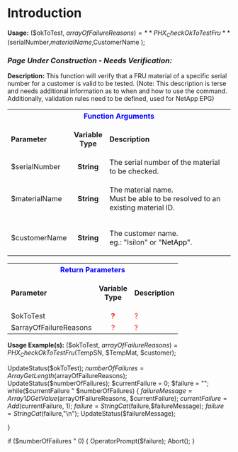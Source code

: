 # Introduction

**Usage:** 
($okToTest, $arrayOfFailureReasons) = 
**PHX_CheckOkToTestFru** ($serialNumber,$materialName,$CustomerName
);


### ***Page Under Construction - Needs Verification:***  



**Description:** This function will verify that a FRU material of a specific serial number for a customer is valid to be tested.
(Note: This description is terse and needs additional information as to when and how to use the command. 
Additionally, validation rules need to be defined, used for NetApp EPG)


<table class="confluenceTable"><tbody><tr><th colspan="3" class="confluenceTh"><span style="color: rgb(0,0,255);">Function Arguments</span></th></tr><tr><td class="confluenceTd"><strong>Parameter</strong></td><td class="confluenceTd"><p style="text-align: center;"><strong>Variable</strong><br /><strong>Type</strong></p></td><td class="confluenceTd"><strong>Description</strong></td></tr><tr><td class="confluenceTd">$serialNumber</td><td style="text-align: center;" class="confluenceTd"><strong>String</strong></td><td class="confluenceTd">The serial number of the material to be checked.</td></tr><tr><td colspan="1" class="confluenceTd">$materialName</td><td colspan="1" style="text-align: center;" class="confluenceTd"><strong>String</strong></td><td colspan="1" class="confluenceTd"><p>The material name.<br />Must be able to be resolved to an existing material ID.</p></td></tr><tr><td colspan="1" class="confluenceTd">$customerName</td><td colspan="1" style="text-align: center;" class="confluenceTd"><strong>String</strong></td><td colspan="1" class="confluenceTd"><p>The customer name.<br />eg.: "Isilon" or "<span style="color: rgb(0,0,0);">NetApp"</span>.</p></td></tr></tbody></table>




<table class="confluenceTable"><tbody><tr><th colspan="3" class="confluenceTh"><span style="color: rgb(0,0,255);">Return Parameters</span></th></tr><tr><td class="confluenceTd"><strong>Parameter</strong></td><td class="confluenceTd"><p style="text-align: center;"><strong>Variable</strong><br /><strong>Type</strong></p></td><td class="confluenceTd"><strong>Description</strong></td></tr><tr><td class="confluenceTd"><span style="color: rgb(34,34,34);">$okToTest</span></td><td style="text-align: center;" class="confluenceTd"><span style="color: rgb(255,0,0);"><strong>?</strong></span></td><td class="confluenceTd"><span style="color: rgb(255,0,0);">? </span></td></tr><tr><td colspan="1" class="confluenceTd"><span style="color: rgb(34,34,34);">$arrayOfFailureReasons</span></td><td colspan="1" style="text-align: center;" class="confluenceTd"><span style="color: rgb(255,0,0);">?</span></td><td colspan="1" class="confluenceTd"><span style="color: rgb(255,0,0);">?</span></td></tr></tbody></table>


**Usage Example(s):** 
($okToTest, $arrayOfFailureReasons) = PHX_CheckOkToTestFru($TempSN, $TempMat, $customer);


UpdateStatus($okToTest);
$numberOfFailures = ArrayGetLength($arrayOfFailureReasons);
UpdateStatus($numberOfFailures);
$currentFailure = 0;
$failure = "";
while($currentFailure " $numberOfFailures)
{
$failureMessage = Array1DGetValue($arrayOfFailureReasons, $currentFailure);
$currentFailure = Add($currentFailure, 1);
$failure = StringCat($failure,$failureMessage);
$failure = StringCat($failure,"\n");
UpdateStatus($failureMessage);

}

if ($numberOfFailures " 0)
{
OperatorPrompt($failure);
Abort();
}